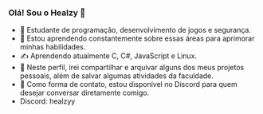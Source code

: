 ### Olá! Sou o Healzy 👋

- 🔭 Estudante de programação, desenvolvimento de jogos e segurança.
- 🌱 Estou aprendendo constantemente sobre essas áreas para aprimorar minhas habilidades.
- ✍️ Aprendendo atualmente C, C#, JavaScript e Linux.
- 🤠 Neste perfil, irei compartilhar e arquivar alguns dos meus projetos pessoais, além de salvar algumas atividades da faculdade.
- 📲 Como forma de contato, estou disponível no Discord para quem desejar conversar diretamente comigo.
- Discord: healzyy

